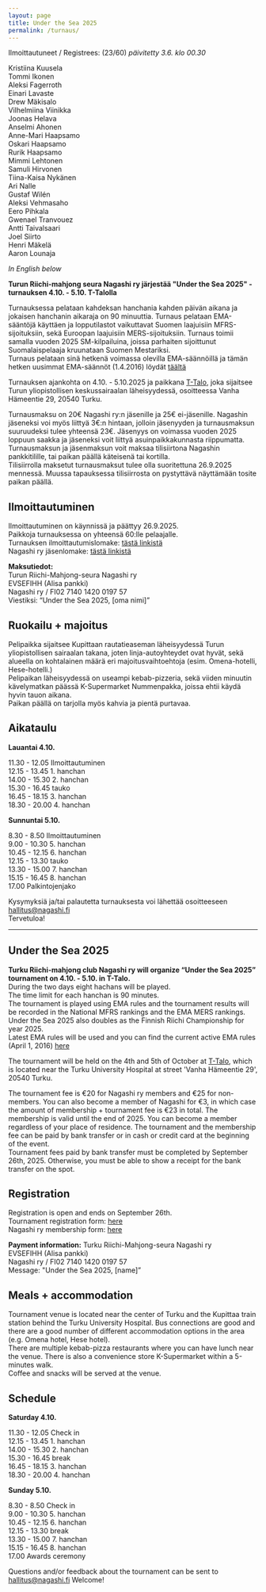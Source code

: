 ```yaml
---
layout: page
title: Under the Sea 2025
permalink: /turnaus/
---
```

  
Ilmoittautuneet / Registrees: (23/60) *päivitetty 3.6. klo 00.30*  
  
Kristiina Kuusela  
Tommi Ikonen  
Aleksi Fagerroth  
Einari Lavaste  
Drew Mäkisalo  
Vilhelmiina Viinikka  
Joonas Helava  
Anselmi Ahonen  
Anne-Mari Haapsamo  
Oskari Haapsamo  
Rurik Haapsamo  
Mimmi Lehtonen  
Samuli Hirvonen  
Tiina-Kaisa Nykänen  
Ari Nalle  
Gustaf Wilén  
Aleksi Vehmasaho  
Eero Pihkala  
Gwenael Tranvouez  
Antti Taivalsaari  
Joel Siirto  
Henri Mäkelä  
Aaron Lounaja  
  
*In English below*  
  
**Turun Riichi-mahjong seura Nagashi ry järjestää
"Under the Sea 2025" -turnauksen 4.10. - 5.10. T-Talolla**  
  
Turnauksessa pelataan kahdeksan hanchania kahden päivän aikana ja jokaisen hanchanin aikaraja on 90 minuuttia. 
Turnaus pelataan EMA-sääntöjä käyttäen ja lopputilastot vaikuttavat Suomen laajuisiin MFRS-sijoituksiin, sekä Euroopan laajuisiin MERS-sijoituksiin. 
Turnaus toimii samalla vuoden 2025 SM-kilpailuina, joissa parhaiten sijoittunut Suomalaispelaaja kruunataan Suomen Mestariksi.  
Turnaus pelataan sinä hetkenä voimassa olevilla EMA-säännöillä ja tämän hetken uusimmat EMA-säännöt (1.4.2016) löydät [täältä](http://mahjong-europe.org/portal/images/docs/Riichi-rules-2016-EN.pdf)


Turnauksen ajankohta on 4.10. - 5.10.2025 ja paikkana [T-Talo](https://maps.app.goo.gl/z8gytuZadcxEGpTd9), joka sijaitsee Turun yliopistollisen keskussairaalan läheisyydessä, osoitteessa Vanha Hämeentie 29, 20540 Turku.

  
Turnausmaksu on 20€ Nagashi ry:n jäsenille ja 25€ ei-jäsenille. Nagashin jäseneksi voi myös liittyä 3€:n hintaan, jolloin jäsenyyden ja turnausmaksun suuruudeksi tulee yhteensä 23€. Jäsenyys on voimassa vuoden 2025 loppuun saakka ja jäseneksi voit liittyä asuinpaikkakunnasta riippumatta.
Turnausmaksun ja jäsenmaksun voit maksaa tilisiirtona Nagashin pankkitilille, tai paikan päällä käteisenä tai kortilla.  
Tilisiirrolla maksetut turnausmaksut tulee olla suoritettuna 26.9.2025 mennessä. Muussa tapauksessa tilisiirrosta on pystyttävä näyttämään tosite paikan päällä.
  
## Ilmoittautuminen
Ilmoittautuminen on käynnissä ja päättyy 26.9.2025.  
Paikkoja turnauksessa on yhteensä 60:lle pelaajalle.  
Turnauksen ilmoittautumislomake: [tästä linkistä](https://forms.gle/8g2KyqFcDL2ffiPN9)  
Nagashi ry jäsenlomake: [tästä linkistä](https://docs.google.com/forms/d/e/1FAIpQLSf4a6pGh08m8rDUGXLpO8rvnOBJIZ_kcWnOvn9dqImti2nCCA/viewform?usp=sharing)
  
**Maksutiedot:**  
Turun Riichi-Mahjong-seura Nagashi ry   
EVSEFIHH (Alisa pankki)   
Nagashi ry / FI02 7140 1420 0197 57   
Viestiksi: “Under the Sea 2025, [oma nimi]”   
  
## Ruokailu + majoitus
Pelipaikka sijaitsee Kupittaan rautatieaseman läheisyydessä Turun yliopistollisen sairaalan takana, joten linja-autoyhteydet ovat hyvät, sekä alueella on kohtalainen määrä eri majoitusvaihtoehtoja (esim. Omena-hotelli, Hese-hotelli.)  
Pelipaikan läheisyydessä on useampi kebab-pizzeria, sekä viiden minuutin kävelymatkan päässä K-Supermarket Nummenpakka, joissa ehtii käydä hyvin tauon aikana.  
Paikan päällä on tarjolla myös kahvia ja pientä purtavaa.   


## Aikataulu
**Lauantai 4.10.**  
  
11.30 - 12.05 Ilmoittautuminen  
12.15 - 13.45 1. hanchan  
14.00 - 15.30 2. hanchan  
15.30 - 16.45 tauko  
16.45 - 18.15 3. hanchan  
18.30 - 20.00 4. hanchan  
  
**Sunnuntai 5.10.**  
  
8.30 - 8.50 Ilmoittautuminen  
9.00 - 10.30 5. hanchan  
10.45 - 12.15 6. hanchan  
12.15 - 13.30 tauko  
13.30 - 15.00 7. hanchan  
15.15 - 16.45 8. hanchan  
17.00 Palkintojenjako
  
Kysymyksiä ja/tai palautetta turnauksesta voi lähettää osoitteeseen hallitus@nagashi.fi  
Tervetuloa!

---------------------  
## Under the Sea 2025  
**Turku Riichi-mahjong club Nagashi ry will organize “Under the Sea 2025” tournament on 4.10. - 5.10. in T-Talo.**   
During the two days eight hachans will be played.  
The time limit for each hanchan is 90 minutes.  
The tournament is played using EMA rules and the tournament results will be recorded in the National MFRS rankings and the EMA MERS rankings. Under the Sea 2025 also doubles as the Finnish Riichi Championship for year 2025.  
Latest EMA rules will be used and you can find the current active EMA rules (April 1, 2016) [here](http://mahjong-europe.org/portal/images/docs/Riichi-rules-2016-EN.pdf)   


The tournament will be held on the 4th and 5th of October at [T-Talo](https://maps.app.goo.gl/z8gytuZadcxEGpTd9), which is located near the Turku University Hospital at street 'Vanha Hämeentie 29', 20540 Turku.   


The tournament fee is €20 for Nagashi ry members and €25 for non-members. You can also become a member of Nagashi for €3, in which case the amount of membership + tournament fee is €23 in total. 
The membership is valid until the end of 2025. You can become a member regardless of your place of residence. 
The tournament and the membership fee can be paid by bank transfer or in cash or credit card at the beginning of the event.  
Tournament fees paid by bank transfer must be completed by September 26th, 2025. Otherwise, you must be able to show a receipt for the bank transfer on the spot.   

## Registration
Registration is open and ends on September 26th.    
Tournament registration form: [here](https://forms.gle/8g2KyqFcDL2ffiPN9)  
Nagashi ry membership form: [here](https://docs.google.com/forms/d/e/1FAIpQLSf4a6pGh08m8rDUGXLpO8rvnOBJIZ_kcWnOvn9dqImti2nCCA/viewform?usp=sharing)

**Payment information:**
Turku Riichi-Mahjong-seura Nagashi ry  
EVSEFIHH (Alisa pankki)   
Nagashi ry / FI02 7140 1420 0197 57   
Message: "Under the Sea 2025, [name]”   

## Meals + accommodation
Tournament venue is located near the center of Turku and the Kupittaa train station behind the Turku University Hospital. Bus connections are good and there are a good number of different accommodation options in the area (e.g. Omena hotel, Hese hotel).  
There are multiple kebab-pizza restaurants where you can have lunch near the venue. There is also a convenience store K-Supermarket within a 5-minutes walk.  
Coffee and snacks will be served at the venue.   

## Schedule
**Saturday 4.10.**  
  
11.30 - 12.05 Check in  
12.15 - 13.45 1. hanchan  
14.00 - 15.30 2. hanchan  
15.30 - 16.45 break  
16.45 - 18.15 3. hanchan  
18.30 - 20.00 4. hanchan  
  
**Sunday 5.10.**  
  
8.30 - 8.50 Check in  
9.00 - 10.30 5. hanchan  
10.45 - 12.15 6. hanchan  
12.15 - 13.30 break  
13.30 - 15.00 7. hanchan  
15.15 - 16.45 8. hanchan  
17.00 Awards ceremony

Questions and/or feedback about the tournament can be sent to hallitus@nagashi.fi
Welcome!
